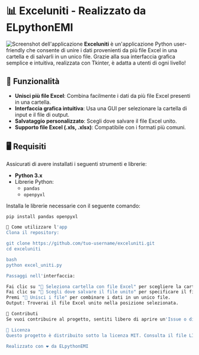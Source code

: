 # 📊 Exceluniti - Realizzato da ELpythonEMI
![Screenshot dell'applicazione](images/screenshot.png)
**Exceluniti** è un'applicazione Python user-friendly che consente di unire i dati provenienti da più file Excel in una cartella e di salvarli in un unico file. Grazie alla sua interfaccia grafica semplice e intuitiva, realizzata con Tkinter, è adatta a utenti di ogni livello!

## 🚀 Funzionalità

- **Unisci più file Excel**: Combina facilmente i dati da più file Excel presenti in una cartella.
- **Interfaccia grafica intuitiva**: Usa una GUI per selezionare la cartella di input e il file di output.
- **Salvataggio personalizzato**: Scegli dove salvare il file Excel unito.
- **Supporto file Excel (.xls, .xlsx)**: Compatibile con i formati più comuni.

## 🖥️ Requisiti

Assicurati di avere installati i seguenti strumenti e librerie:

- **Python 3.x**
- Librerie Python:
  - `pandas`
  - `openpyxl`

Installa le librerie necessarie con il seguente comando:
```bash
pip install pandas openpyxl

📂 Come utilizzare l'app
Clona il repository:

git clone https://github.com/tuo-username/exceluniti.git
cd exceluniti

bash
python excel_uniti.py

Passaggi nell'interfaccia:

Fai clic su "📂 Seleziona cartella con file Excel" per scegliere la cartella con i file Excel.
Fai clic su "💾 Scegli dove salvare il file unito" per specificare il file di output.
Premi "🔗 Unisci i file" per combinare i dati in un unico file.
Output: Troverai il file Excel unito nella posizione selezionata.

🤝 Contributi
Se vuoi contribuire al progetto, sentiti libero di aprire un'Issue o di fare un Pull Request.

📜 Licenza
Questo progetto è distribuito sotto la licenza MIT. Consulta il file LICENSE per maggiori dettagli.

Realizzato con ❤️ da ELpythonEMI
